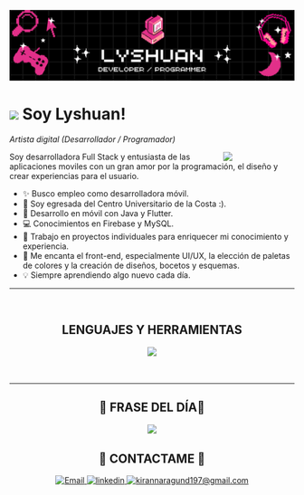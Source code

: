 <!--Banner-->
![Lyshuan Banner](https://github.com/Lyshuan20/Lyshuan20/blob/main/Banner_LyshuanNavarro.png)

<!--Header Name-->
# <img src="https://github.com/seanprashad/slackmoji/blob/master/emoji/llamas/llama-awesome-gif.gif" width="30"/> Soy Lyshuan! 
*Artista digital (Desarrollador / Programador)*
<br />

<!--Imagen -->
<div>
  <img align="right" width="25%" src="https://media.giphy.com/media/ObNTw8Uzwy6KQ/giphy.gif">
</div>

<!--Start Intro-->               
<p align="left">Soy desarrolladora Full Stack y entusiasta de las aplicaciones moviles con un gran amor por la programación, el diseño y crear experiencias para el usuario. </p>

- ✨ Busco empleo como desarrolladora móvil.
- 🌱 Soy egresada del Centro Universitario de la Costa :).
- 📱 Desarrollo en móvil con Java y Flutter.
- 💻 Conocimientos en Firebase y MySQL.
- 🌱 Trabajo en proyectos individuales para enriquecer mi conocimiento y experiencia.
- 🎨 Me encanta el front-end, especialmente UI/UX, la elección de paletas de colores y la creación de diseños, bocetos y esquemas.
- 💡 Siempre aprendiendo algo nuevo cada día.
<!--End Intro-->

---
<br />

<!--Sección de lenguajes y herramientas-->       
<h2 align="center">LENGUAJES Y HERRAMIENTAS</h2> 
<p align="center">
<img width="500px"  src="https://skillicons.dev/icons?i=java,js,html,css,git,vscode,androidstudio,firebase,mysql,flutter&perline=10"  />
</p>
<br />

---

<!--Dynamic Quote card updated everyday at 12 PM--> 
<h2 align="center">🌟 FRASE DEL DÍA🌟</h2>

<!--STARTS_HERE_QUOTE_CARD-->
<p align="center">
    <img src="https://readme-daily-quotes.vercel.app/api?author=Yanni&quote=Music%20is%20like%20creating%20an%20emotional%20painting.%20The%20sounds%20are%20the%20colors.&theme=dark&bg_color=011627&author_color=ffeb95">
</p>
<!--ENDS_HERE_QUOTE_CARD-->


<!--Contact Section--> 

<h2 align="center">🤝 CONTACTAME 🤝 </h2>
<div align="center">
<a href="mailto:lyshuan03_nv@hotmail.com" target="_blank">
  <img src="https://img.shields.io/badge/Email-D14836?style=for-the-badge&logo=gmail&logoColor=white" alt="Email" style="margin-bottom: 5px;" />
</a>
  
 <a href="https://www.linkedin.com/in/montserrat-natzumi-lyshuan-navarro-velazquez-12a679211/" target="_blank">
<img src=https://img.shields.io/badge/linkedin-%231E77B5.svg?&style=for-the-badge&logo=linkedin&logoColor=white alt=linkedin style="margin-bottom: 5px;" />
</a>
  
<a href="fujoshi801.chan@gmail.com" target="_blank">
<img src="https://img.shields.io/badge/Gmail-D14836?style=for-the-badge&logo=gmail&logoColor=white" alt=kirannaragund197@gmail.com mail style="margin-bottom: 5px;" />
</a>
